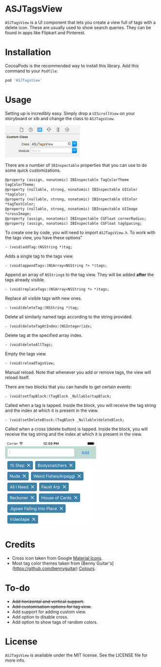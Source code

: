 # ASJTagsView

`ASJTagsView` is a UI component that lets you create a view full of tags with a delete icon. These are usually used to show search queries. They can be found in apps like Flipkart and Pinterest.

# Installation

CocoaPods is the recommended way to install this library. Add this command to your `Podfile`:

```ruby
pod 'ASJTagsView'
```

# Usage

Setting up is incredibly easy. Simply drop a `UIScrollView` on your storyboard or xib and change the class to `ASJTagsView`.

![alt tag](Images/CustomClass.png)

There are a number of `IBInspectable` properties that you can use to do some quick customizations.

```objc
@property (assign, nonatomic) IBInspectable TagColorTheme tagColorTheme;
@property (nullable, strong, nonatomic) IBInspectable UIColor *tagColor;
@property (nullable, strong, nonatomic) IBInspectable UIColor *tagTextColor;
@property (nullable, strong, nonatomic) IBInspectable UIImage *crossImage;
@property (assign, nonatomic) IBInspectable CGFloat cornerRadius;
@property (assign, nonatomic) IBInspectable CGFloat tagSpacing;
```

To create one by code, you will need to import `ASJTagsView.h`. To work with the tags view, you have these options"

```objc
- (void)addTag:(NSString *)tag;
```

Adds a single tag to the tags view.

```objc
- (void)appendTags:(NSArray<NSString *> *)tags;
```

Append an array of `NSString`s to the tag view. They will be added **after** the tags already visible.

```objc
- (void)replaceTags:(NSArray<NSString *> *)tags;
```

Replace all visible tags with new ones.

```objc
- (void)deleteTag:(NSString *)tag;
```

Delete all similarly named tags according to the string provided.

```objc
- (void)deleteTagAtIndex:(NSInteger)idx;
```

Delete tag at the specified array index.

```objc
- (void)deleteAllTags;
```

Empty the tags view.

```objc
- (void)reloadTagsView;
```

Manual reload. Note that whenever you add or remove tags, the view will reload itself.

There are two blocks that you can handle to get certain events:

```objc
- (void)setTapBlock:(TagBlock _Nullable)tapBlock;
```

Called when a tag is tapped. Inside the block, you will receive the tag string and the index at which it is present in the view.

```objc
- (void)setDeleteBlock:(TagBlock _Nullable)deleteBlock;
```

Called when a cross (delete button) is tapped. Inside the block, you will receive the tag string and the index at which it is present in the view.

![alt tag](Images/Screenshot.png)

# Credits

- Cross icon taken from Google [Material Icons](https://design.google.com/icons/#ic_clear).
- Most tag color themes taken from [Benny Guitar's] (https://github.com/bennyguitar) [Colours](https://github.com/bennyguitar/Colours).

# To-do

- ~~Add horizontal and vertical support.~~
- ~~Add customisation options for tag view.~~
- Add support for adding custom view.
- Add option to disable cross.
- Add option to show tags of random colors.

# License

`ASJTagsView` is available under the MIT license. See the LICENSE file for more info.
